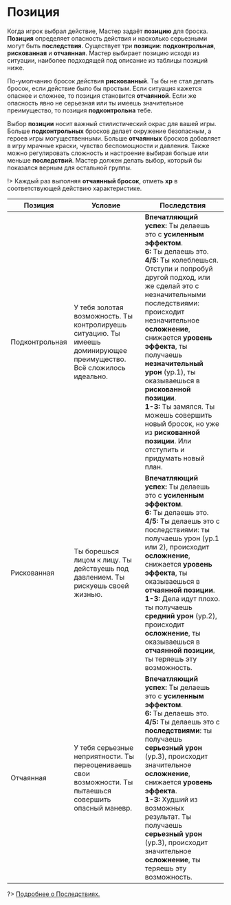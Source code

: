# Позиция

Когда игрок выбрал действие, Мастер задаёт **позицию** для броска. **Позиция** определяет опасность действия и насколько серьезными могут быть **последствия**. Существует три **позиции**: **подконтрольная**, **рискованная** и **отчаянная**. Мастер выбирает позицию исходя из ситуации, наиболее подходящей под описание из таблицы позиций ниже.

По-умолчанию бросок действия **рискованный**. Ты бы не стал делать бросок, если действие было бы простым. Если ситуация кажется опаснее и сложнее, то позиция становится **отчаянной**. Если же опасность явно не серьезная или ты имеешь значительное преимущество, то позиция **подконтрольна** тебе.

Выбор **позиции** носит важный стилистический окрас для вашей игры. Больше **подконтрольных** бросков делает окружение безопасным, а героев игры могущественными. Больше **отчаянных** бросков добавляет в игру мрачные краски, чувство беспомощности и давления. Также можно регулировать сложность и настроение выбирая больше или меньше **последствий**. Мастер должен делать выбор, который бы показался верным для остальной группы.

!> Каждый раз выполняя **отчаянный бросок**, отметь **xp** в соответствующей действию характеристике.											

Позиция  | Условие  | Последствия
--|---|--
Подконтрольная  | У тебя золотая возможность. Ты контролируешь ситуацию. Ты имеешь доминирующее преимущество. Всё сложилось идеально.  |  **Впечатляющий успех:** Ты делаешь это с **усиленным эффектом**.<br>**6:** Ты делаешь это.<br>**4/5:** Ты колеблешься. Отступи и попробуй другой подход, или же сделай это с незначительными последствиями: происходит незначительное **осложнение**, снижается **уровень эффекта**, ты получаешь **незначительный урон** (ур.1), ты оказываешься в **рискованной позиции**.<br>**1-3:** Ты замялся. Ты можешь совершить новый бросок, но уже из **рискованной позиции**. Или отступить и придумать новый план.
Рискованная  | Ты борешься лицом к лицу. Ты действуешь под давлением. Ты рискуешь своей жизнью. | **Впечатляющий успех:** Ты делаешь это с **усиленным эффектом**.<br>**6:** Ты делаешь это.<br>**4/5:** Ты делаешь это с последствиями: ты получаешь урон (ур.1 или 2), происходит **осложнение**, снижается **уровень эффекта**, ты оказываешься в **отчаянной позиции**.<br>**1-3:** Дела идут плохо.  ты получаешь **средний урон** (ур.2), происходит **осложнение**, ты оказываешься в **отчаянной позиции**, ты теряешь эту возможность.							
Отчаянная  | У тебя серьезные неприятности. Ты переоцениваешь свои возможности. Ты пытаешься совершить опасный маневр. |  **Впечатляющий успех:** Ты делаешь это с **усиленным эффектом**.<br>**6:** Ты делаешь это.<br>**4/5:** Ты делаешь это с **последствиями**: ты получаешь **серьезный урон** (ур.3), происходит значительное **осложнение**, снижается **уровень эффекта**.<br>**1-3:** Худший из возможных результат. Ты получаешь **серьезный урон** (ур.3), происходит значительное **осложнение**, ты теряешь эту возможность.

?> [Подробнее о Последствиях.](consequences-harm)			
